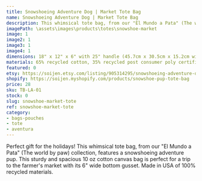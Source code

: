 ```yaml
---
title: Snowshoeing Adventure Dog | Market Tote Bag
name: Snowshoeing Adventure Dog | Market Tote Bag
description: This whimsical tote bag, from our "El Mundo a Pata" (The world by paw) collection, features a snowshoeing adventure pup. This sturdy and spacious 10 oz cotton canvas bag is perfect for a trip to the farmer's market with its 6" wide bottom gusset.
imagePath: \assets\images\products\totes\snowshoe-market
image: 1
image2: 1
image3: 1
image4: 1
dimensions: 18" x 12" x 6" with 25" handle (45.7cm x 30.5cm x 15.2cm with 63.5cm handle)
materials: 65% recycled cotton, 35% recycled post consumer poly certified
featured: 0
etsy: https://soijen.etsy.com/listing/905314295/snowshoeing-adventure-dog-market-tote?utm_source=Copy&utm_medium=ListingManager&utm_campaign=Share&utm_term=so.lmsm&share_time=1695261485047
shopify: https://soijen.myshopify.com/products/snowshoe-pup-tote-bag
price: 28
sku: TB-LA-01
stock: 0
slug: snowshoe-market-tote
ref: snowshoe-market-tote
category:
- bags-pouches
- tote
- aventura
---
```

Perfect gift for the holidays! This whimsical tote bag, from our "El Mundo a Pata" (The world by paw) collection, features a snowshoeing adventure pup. This sturdy and spacious 10 oz cotton canvas bag is perfect for a trip to the farmer's market with its 6" wide bottom gusset. Made in USA of 100% recycled materials.

